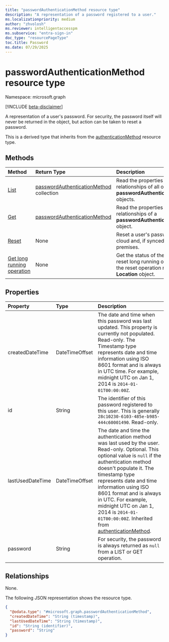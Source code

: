 ```yaml
---
title: "passwordAuthenticationMethod resource type"
description: "A representation of a password registered to a user."
ms.localizationpriority: medium
author: "zhvolosh"
ms.reviewer: intelligentaccesspm
ms.subservice: "entra-sign-in"
doc_type: "resourcePageType"
toc.title: Password
ms.date: 07/29/2025
---
```


# passwordAuthenticationMethod resource type

Namespace: microsoft.graph

[!INCLUDE [beta-disclaimer](../../includes/beta-disclaimer.md)]

A representation of a user's password. For security, the password itself will never be returned in the object, but action can be taken to reset a password.

This is a derived type that inherits from the [authenticationMethod](authenticationmethod.md) resource type.

## Methods

| Method       | Return Type | Description |
|:-------------|:------------|:------------|
|[List](../api/authentication-list-passwordmethods.md) | [passwordAuthenticationMethod](passwordauthenticationmethod.md) collection | Read the properties and relationships of all of this user's **passwordAuthenticationMethod** objects. |
|[Get](../api/passwordauthenticationmethod-get.md) | [passwordAuthenticationMethod](passwordauthenticationmethod.md) | Read the properties and relationships of a **passwordAuthenticationMethod** object. |
|[Reset](../api/authenticationmethod-resetpassword.md)|None|Reset a user's password in the cloud and, if synced, on-premises.|
|[Get long running operation](../api/longrunningoperation-get.md)|None|Get the status of the password reset long running operation if the reset operation returned a **Location** object.|

## Properties

| Property     | Type        | Description |
|:-------------|:------------|:------------|
|createdDateTime|DateTimeOffset|The date and time when this password was last updated. This property is currently not populated. Read-only. The Timestamp type represents date and time information using ISO 8601 format and is always in UTC time. For example, midnight UTC on Jan 1, 2014 is `2014-01-01T00:00:00Z`.|
|id|String| The identifier of this password registered to this user. This is generally `28c10230-6103-485e-b985-444c60001490`. Read-only.|
|lastUsedDateTime|DateTimeOffset|The date and time the authentication method was last used by the user. Read-only. Optional. This optional value is `null` if the authentication method doesn't populate it. The timestamp type represents date and time information using ISO 8601 format and is always in UTC. For example, midnight UTC on Jan 1, 2014 is `2014-01-01T00:00:00Z`. Inherited from [authenticationMethod](../resources/authenticationmethod.md).|
|password|String|For security, the password is always returned as `null` from a LIST or GET operation.|

## Relationships

None.

The following JSON representation shows the resource type.

<!-- {
  "blockType": "resource",
  "optionalProperties": [

  ],
  "@odata.type": "microsoft.graph.passwordAuthenticationMethod",
  "keyProperty": "id"
}-->

```json
{
  "@odata.type": "#microsoft.graph.passwordAuthenticationMethod",
  "createdDateTime": "String (timestamp)",
  "lastUsedDateTime": "String (timestamp)",
  "id": "String (identifier)",
  "password": "String"
}
```

<!-- uuid: 16cd6b66-4b1a-43a1-adaf-3a886856ed98
2019-02-04 14:57:30 UTC -->
<!-- {
  "type": "#page.annotation",
  "description": "passwordAuthenticationMethod resource",
  "keywords": "",
  "section": "documentation",
  "tocPath": ""
}-->


